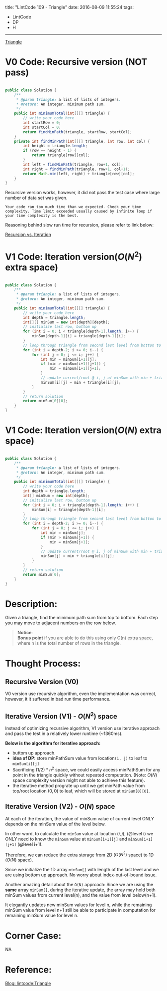 title: "LintCode 109 - Triangle"
date: 2016-08-09 11:55:24
tags:
- LintCode
- DP
- H
---

[Triangle](http://www.lintcode.com/en/problem/triangle/)

# V0 Code: Recursive version (NOT pass)

```java

public class Solution {
    /**
     * @param triangle: a list of lists of integers.
     * @return: An integer, minimum path sum.
     */
    public int minimumTotal(int[][] triangle) {
        // write your code here
        int startRow = 0;
        int startCol = 0;
        return findMinPath(triangle, startRow, startCol);
    }
    private int findMinPath(int[][] triangle, int row, int col) {
        int height = triangle.length;
        if (row == height - 1) {
            return triangle[row][col];
        }
        int left = findMinPath(triangle, row+1, col);
        int right = findMinPath(triangle, row+1, col+1);
        return Math.min(left, right) + triangle[row][col];
    }
}

```

Recursive version works, however, it did not pass the test case where large number of data set was given.  


```
Your code ran too much time than we expected. Check your time complexity. Time limit exceeded usually caused by infinite loop if your time complexity is the best.

```

Reasoning behind slow run time for recursion, please refer to link below:  

[Recursion vs. Iteration](http://xuyiruan.com/2016/07/15/Recursion-vs-Iteration/) 

# V1 Code: Iteration version($O(N^2)$ extra space)

```java

public class Solution {
    /**
     * @param triangle: a list of lists of integers.
     * @return: An integer, minimum path sum.
     */
    public int minimumTotal(int[][] triangle) {
        // write your code here
        int depth = triangle.length;
        int[][] minSum = new int[depth][depth];
        // initialize last row, buttom up
        for (int i = 0; i < triangle[depth-1].length; i++) {
            minSum[depth-1][i] = triangle[depth-1][i];
        }
        // loop through triangle from second last level from botton to top
        for (int i = depth-2; i >= 0; i--) {
            for (int j = 0; j <= i; j++) {
                int min = minSum[i+1][j];
                if (min > minSum[i+1][j+1]) {
                    min = minSum[i+1][j+1];
                }
                // update current/root @ i, j of minSum with min + triangle[i][j]
                minSum[i][j] = min + triangle[i][j];
            }
        }
        // return solution
        return minSum[0][0];
    }
}


```

<!--more-->

# V1 Code: Iteration version($O(N)$ extra space)

```java

public class Solution {
    /**
     * @param triangle: a list of lists of integers.
     * @return: An integer, minimum path sum.
     */
    public int minimumTotal(int[][] triangle) {
        // write your code here
        int depth = triangle.length;
        int[] minSum = new int[depth];
        // initialize last row, buttom up
        for (int i = 0; i < triangle[depth-1].length; i++) {
            minSum[i] = triangle[depth-1][i];
        }
        // loop through triangle from second last level from botton to top
        for (int i = depth-2; i >= 0; i--) {
            for (int j = 0; j <= i; j++) {
                int min = minSum[j];
                if (min > minSum[j+1]) {
                    min = minSum[j+1];
                }
                // update current/root @ i, j of minSum with min + triangle[i][j]
                minSum[j] = min + triangle[i][j];
            }
        }
        // return solution
        return minSum[0];
    }
}

```





# Description: 
Given a triangle, find the minimum path sum from top to bottom. Each step you may move to adjacent numbers on the row below.  

> **Notice**:  
> **Bonus** **point** if you are able to do this using only O(n) extra space, where n is the total number of rows in the triangle.  

# Thought Process:

## Recursive Version (V0)
V0 version use recursive algorithm, even the implementation was correct, however, it it suffered in bad run time performance.  

## Iterative Version (V1) - $O(N^2)$ space
Instead of optimizing recursive algorithm, V1 version use iterative approach and pass the test in a relatively lower runtime (~1360ms).  

**Below is the algorithm for iterative approach:**  
- buttom up approach.  
- **idea of DP**: store minPathSum value from location`(i, j)` to leaf to `minSum[i][j]`  
- Sacrificing $(1/2)*n^2$ space, we could easily access minPathSum for any point in the triangle quickly without repeated computation. (Note: $O(N)$ space complexity version might not able to achieve this feature).  
- the iterative method prograte up until we get minPath value from top/root location $(0,0)$ to leaf, which will be stored at `minSum[0][0]`.  

## Iterative Version (V2) - $O(N)$ space

At each of the iteration, the value of minSum value of current level ONLY depends on the minSum value of the level below.  

In other word, to calculate the `minSum` value at location $(i, j)$, (@level i) we ONLY need to know the `minSum` value at `minSum[i+1][j]` and `minSum[i+1][j+1]` (@level i+1).  

Therefore, we can reduce the extra storage from 2D ($O(N^2)$ space) to 1D ($O(N)$ space).  

Since we initialize the 1D array `minSum[]` with length of the last level and we are using bottom up approach. No worry about index-out-of-bound issue.  

Another amazing detail about the `O(N)` approach: Since we are using the **same** array `minSum[]`, during the iterative update, the array may hold both minSum values from current level(n), and the value from level below(n+1).  

It elegantly updates new minSum values for level n, while the remaining minSum value from level n+1 still be able to participate in computation for remaining minSum value for level n.  



# Corner Case:

NA 

# Reference: 

[Blog: lintcode:Triangle](http://blog.csdn.net/gao1440156051/article/details/51107177)  


 